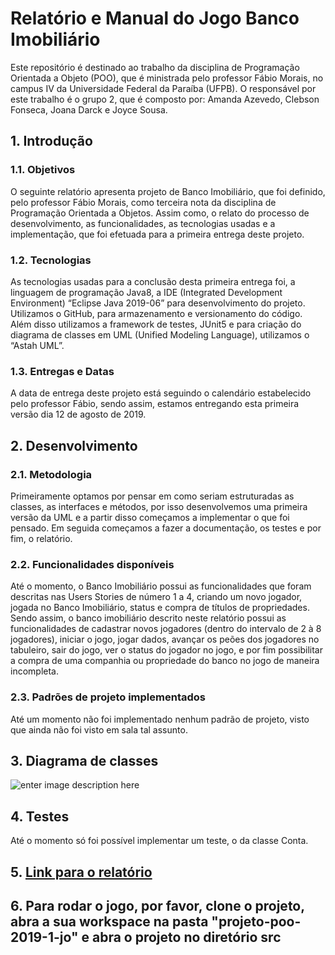 


# Relatório e Manual do Jogo Banco Imobiliário

  

Este repositório é destinado ao trabalho da disciplina de Programação Orientada a Objeto (POO), que é ministrada pelo professor Fábio Morais, no campus IV da Universidade Federal da Paraíba (UFPB). O responsável por este trabalho é o grupo 2, que é composto por: Amanda Azevedo, Clebson Fonseca, Joana Darck e Joyce Sousa. 

  


## 1. Introdução

### 1.1. Objetivos

O seguinte relatório apresenta projeto de Banco Imobiliário, que foi definido, pelo professor Fábio Morais, como terceira nota da disciplina de Programação Orientada a Objetos. Assim como, o relato do processo de desenvolvimento, as funcionalidades, as tecnologias usadas e a implementação, que foi efetuada para a primeira entrega deste projeto.

  

### 1.2. Tecnologias

As tecnologias usadas para a conclusão desta primeira entrega foi, a linguagem de programação Java8, a IDE (Integrated Development Environment) “Eclipse Java 2019-06” para desenvolvimento do projeto. Utilizamos o GitHub, para armazenamento e versionamento do código. Além disso utilizamos a framework de testes, JUnit5 e para criação do diagrama de classes em UML (Unified Modeling Language), utilizamos o “Astah UML”.

  

### 1.3. Entregas e Datas

A data de entrega deste projeto está seguindo o calendário estabelecido pelo professor Fábio, sendo assim, estamos entregando esta primeira versão dia 12 de agosto de 2019.

  

## 2. Desenvolvimento

### 2.1. Metodologia

Primeiramente optamos por pensar em como seriam estruturadas as classes, as interfaces e métodos, por isso desenvolvemos uma primeira versão da UML e a partir disso começamos a implementar o que foi pensado. Em seguida começamos a fazer a documentação, os testes e por fim, o relatório.

  

### 2.2. Funcionalidades disponíveis

Até o momento, o Banco Imobiliário possui as funcionalidades que foram descritas nas Users Stories de número 1 a 4, criando um novo jogador, jogada no Banco Imobiliário, status e compra de títulos de propriedades. Sendo assim, o banco imobiliário descrito neste relatório possui as funcionalidades de cadastrar novos jogadores (dentro do intervalo de 2 à 8 jogadores), iniciar o jogo, jogar dados, avançar os peões dos jogadores no tabuleiro, sair do jogo, ver o status do jogador no jogo, e por fim possibilitar a compra de uma companhia ou propriedade do banco no jogo de maneira incompleta.

 

  

### 2.3. Padrões de projeto implementados
Até um momento não foi implementado nenhum padrão de projeto, visto que ainda não foi visto em sala tal assunto.
  
  

## 3. Diagrama de classes

![enter image description here](https://raw.githubusercontent.com/dcx-cursos/projeto-poo-2019-1-jo/dev/diagrama-de-classes/Diagrama%20de%20Classes%20Banco.png)

## 4. Testes
Até o momento só foi possível implementar um teste, o da classe Conta.

## 5. [Link para o relatório](https://github.com/dcx-cursos/projeto-poo-2019-1-jo/tree/dev/relatorio)

## 6. Para rodar o jogo, por favor, clone o projeto, abra a sua workspace na pasta "projeto-poo-2019-1-jo" e abra o projeto no diretório src
